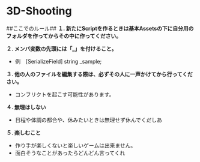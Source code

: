 # 3D-Shooting
##ここでのルール##
**１. 新たにScriptを作るときは基本Assetsの下に自分用のフォルダを作ってからその中に作ってください。**
     
**２. メンバ変数の先頭には「_」を付けること。**
- 例　[SerializeField] string _sample;

**３. 他の人のファイルを編集する際は、必ずその人に一声かけてから行ってください。**
- コンフリクトを起こす可能性があります。

**４. 無理はしない**
- 日程や体調の都合や、休みたいときは無理せず休んでくだしあ

**５. 楽しむこと**
- 作り手が楽しくないと楽しいゲームは出来ません。
- 面白そうなことがあったらどんどん言ってくれ
